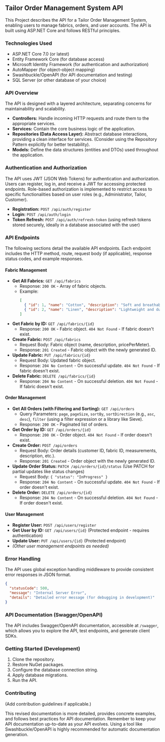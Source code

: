 

## Tailor Order Management System API

This Project describes the API for a Tailor Order Management System, enabling users to manage fabrics, orders, and user accounts.  The API is built using ASP.NET Core and follows RESTful principles.

### Technologies Used

*   ASP.NET Core 7.0 (or latest)
*   Entity Framework Core (for database access)
*   Microsoft Identity Framework (for authentication and authorization)
*   AutoMapper (for object-object mapping)
*   Swashbuckle/OpenAPI (for API documentation and testing)
*   SQL Server (or other database of your choice)

### API Overview

The API is designed with a layered architecture, separating concerns for maintainability and scalability.

*   **Controllers:** Handle incoming HTTP requests and route them to the appropriate services.
*   **Services:** Contain the core business logic of the application.
*   **Repositories (Data Access Layer):**  Abstract database interactions, providing a clean interface for services.  (Consider using the Repository Pattern explicitly for better testability).
*   **Models:** Define the data structures (entities and DTOs) used throughout the application.

### Authentication and Authorization

The API uses JWT (JSON Web Tokens) for authentication and authorization.  Users can register, log in, and receive a JWT for accessing protected endpoints.  Role-based authorization is implemented to restrict access to specific functionalities based on user roles (e.g., Administrator, Tailor, Customer).

*   **Registration:**  `POST /api/auth/register`
*   **Login:** `POST /api/auth/login`
*   **Token Refresh:** `POST /api/auth/refresh-token` (using refresh tokens stored securely, ideally in a database associated with the user)

### API Endpoints

The following sections detail the available API endpoints.  Each endpoint includes the HTTP method, route, request body (if applicable), response status codes, and example responses.

#### Fabric Management

*   **Get All Fabrics:** `GET /api/fabrics`
    *   Response: `200 OK` - Array of fabric objects.
    *   Example:
        ```json
        [
          { "id": 1, "name": "Cotton", "description": "Soft and breathable", "pricePerMeter": 10.00 },
          { "id": 2, "name": "Linen", "description": "Lightweight and durable", "pricePerMeter": 15.00 }
        ]
        ```
*   **Get Fabric by ID:** `GET /api/fabrics/{id}`
    *   Response: `200 OK` - Fabric object.  `404 Not Found` - If fabric doesn't exist.
*   **Create Fabric:** `POST /api/fabrics`
    *   Request Body: Fabric object (name, description, pricePerMeter).
    *   Response: `201 Created` - Fabric object with the newly generated ID.
*   **Update Fabric:** `PUT /api/fabrics/{id}`
    *   Request Body: Updated fabric object.
    *   Response: `204 No Content` - On successful update. `404 Not Found` - If fabric doesn't exist.
*   **Delete Fabric:** `DELETE /api/fabrics/{id}`
    *   Response: `204 No Content` - On successful deletion. `404 Not Found` - If fabric doesn't exist.

#### Order Management

*   **Get All Orders (with Filtering and Sorting):** `GET /api/orders`
    *   Query Parameters:  `page`, `pageSize`, `sortBy`, `sortDirection` (e.g., `asc`, `desc`), `filter` (using a filter expression or a library like Sieve).
    *   Response: `200 OK` - Paginated list of orders.
*   **Get Order by ID:** `GET /api/orders/{id}`
    *   Response: `200 OK` - Order object. `404 Not Found` - If order doesn't exist.
*   **Create Order:** `POST /api/orders`
    *   Request Body: Order details (customer ID, fabric ID, measurements, description, etc.).
    *   Response: `201 Created` - Order object with the newly generated ID.
*   **Update Order Status:** `PATCH /api/orders/{id}/status`  (Use PATCH for partial updates like status changes)
    *   Request Body:  `{ "status": "InProgress" }`
    *   Response: `204 No Content` - On successful update. `404 Not Found` - If order doesn't exist.
*   **Delete Order:** `DELETE /api/orders/{id}`
    *   Response: `204 No Content` - On successful deletion. `404 Not Found` - If order doesn't exist.

#### User Management

*   **Register User:** `POST /api/users/register`
*   **Get User by ID:** `GET /api/users/{id}` (Protected endpoint - requires authentication)
*   **Update User:** `PUT /api/users/{id}` (Protected endpoint)
*   *(Other user management endpoints as needed)*

### Error Handling

The API uses global exception handling middleware to provide consistent error responses in JSON format.

```json
{
  "statusCode": 500,
  "message": "Internal Server Error",
  "details": "Detailed error message (for debugging in development)"
}
```

### API Documentation (Swagger/OpenAPI)

The API includes Swagger/OpenAPI documentation, accessible at `/swagger`, which allows you to explore the API, test endpoints, and generate client SDKs.

### Getting Started (Development)

1.  Clone the repository.
2.  Restore NuGet packages.
3.  Configure the database connection string.
4.  Apply database migrations.
5.  Run the API.

### Contributing

(Add contribution guidelines if applicable.)

This revised documentation is more detailed, provides concrete examples, and follows best practices for API documentation.  Remember to keep your API documentation up-to-date as your API evolves.  Using a tool like Swashbuckle/OpenAPI is highly recommended for automatic documentation generation.
